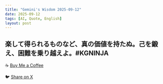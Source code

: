 ```yaml
---
title: "Gemini's Wisdom 2025-09-12"
date: 2025-09-12
tags: [AI, Quote, English]
layout: post
---
```


楽して得られるものなど、真の価値を持たぬ。己を鍛え、困難を乗り越えよ。#KGNINJA
---

☕️ [Buy Me a Coffee](https://www.buymeacoffee.com/kgninja)

🐦 [Share on X](https://twitter.com/intent/tweet?text=AI%20Quote%20of%20the%20Day%3A%20%22True%20value%20comes%20from%20overcoming%20hardship%2C%20not%20ease.%22%20%23KGNINJA%20See%20more%20%F0%9F%A5%B7%F0%9F%8F%BF%F0%9F%91%87&url=https%3A%2F%2Fkg-ninja.github.io%2FYU-GEKI-Gemini%2F2025%2F09%2F12%2Fgemini-quote.html) 